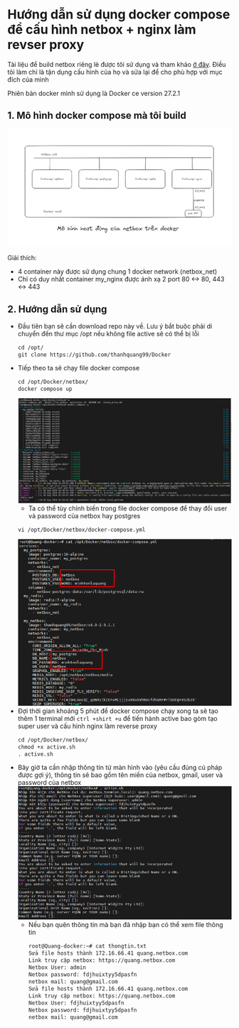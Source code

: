 # Hướng dẫn sử dụng docker compose để cấu hình netbox + nginx làm revser proxy
Tài liệu để build netbox riêng lẻ được tôi sử dụng và tham khảo [ở đây](https://github.com/netbox-community/netbox-docker). Điều tôi làm chỉ là tận dụng cấu hình của họ và sửa lại để cho phù hợp với mục đích của mình

Phiên bản docker mình sử dụng là Docker ce version 27.2.1
## 1. Mô hình docker compose mà tôi build

![alt text](../anh/Screenshot_39.png)

Giải thích:
- 4 container này được sử dụng chung 1 docker network (netbox_net)
- Chỉ có duy nhất container my_nginx được ánh xạ 2 port 80 <-> 80, 443 <-> 443

## 2. Hướng dẫn sử dụng 
- Đầu tiên bạn sẽ cần download repo này về. Lưu ý bắt buộc phải di chuyển đến thư mục /opt nếu không file active sẽ có thể bị lỗi
  ```
  cd /opt/
  git clone https://github.com/thanhquang99/Docker
  ```
- Tiếp theo ta sẽ chạy file docker compose
  ```
  cd /opt/Docker/netbox/
  docker compose up
  ```
  ![alt text](../anh/Screenshot_41.png)
  - Ta có thể tùy chỉnh biến trong file docker compose để thay đổi user và password của netbox hay postgres
  ```
  vi /opt/Docker/netbox/docker-compose.yml
  ```
  ![alt text](../anh/Screenshot_40.png)
- Đợi thời gian khoảng 5 phút để docker compose chạy xong ta sẽ tạo thêm 1 terminal mới `ctrl +shirt +u` để tiến hành active bao gòm tạo super user và cấu hình nginx làm reverse proxy
  ```
  cd /opt/Docker/netbox/
  chmod +x active.sh
  . active.sh
  ```
- Bây giờ ta cần nhập thông tin từ màn hình vào (yêu cầu đúng cú pháp được gợi ý), thông tin sẽ bao gồm tên miền của netbox, gmail, user và password của netbox
  ![alt text](../anh/Screenshot_42.png)
  - Nếu bạn quên thông tin mà bạn đã nhập bạn có thể xem file thông tin
    ```
    root@Quang-docker:~# cat thongtin.txt
    Sửa file hosts thành 172.16.66.41 quang.netbox.com
    Link truy cập netbox: https://quang.netbox.com
    Netbox User: admin
    Netbox password: fdjhuixtyy5dpasfn
    netbox mail: quang@gmail.com
    Sửa file hosts thành 172.16.66.41 quang.netbox.com
    Link truy cập netbox: https://quang.netbox.com
    Netbox User: fdjhuixtyy5dpasfn
    Netbox password: fdjhuixtyy5dpasfn
    netbox mail: quang@gmail.com
    ```